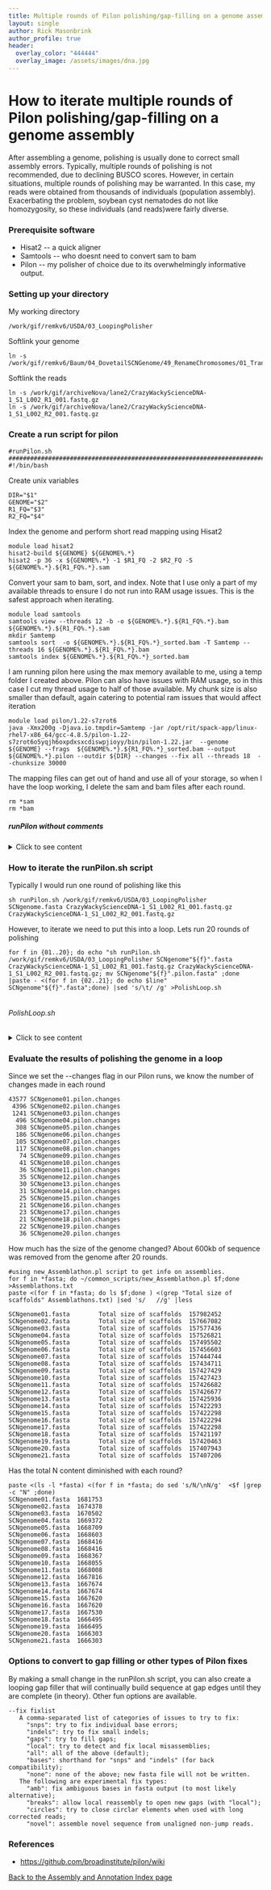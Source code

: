 ```yaml
---
title: Multiple rounds of Pilon polishing/gap-filling on a genome assembly
layout: single
author: Rick Masonbrink
author_profile: true
header:
  overlay_color: "444444"
  overlay_image: /assets/images/dna.jpg
---
```


# How to iterate multiple rounds of Pilon polishing/gap-filling on a genome assembly

After assembling a genome, polishing is usually done to correct small assembly errors. Typically, multiple rounds of polishing is not recommended, due to declining BUSCO scores. However, in certain situations, multiple rounds of polishing may be warranted.  In this case, my reads were obtained from thousands of individuals (population assembly). Exacerbating the problem, soybean cyst nematodes do not like homozygosity, so these individuals (and reads)were fairly diverse.  

### Prerequisite software

* Hisat2 --  a quick aligner
* Samtools -- who doesnt need to convert sam to bam
* Pilon -- my polisher of choice due to its overwhelmingly informative output.  


### Setting up your directory

My working directory
```
/work/gif/remkv6/USDA/03_LoopingPolisher
```
Softlink your genome
```
ln -s /work/gif/remkv6/Baum/04_DovetailSCNGenome/49_RenameChromosomes/01_Transfer2Box/SCNgenome.fasta
```

Softlink the reads
```
ln -s /work/gif/archiveNova/lane2/CrazyWackyScienceDNA-1_S1_L002_R1_001.fastq.gz
ln -s /work/gif/archiveNova/lane2/CrazyWackyScienceDNA-1_S1_L002_R2_001.fastq.gz
```

### Create a run script for pilon
```
#runPilon.sh
###############################################################################
#!/bin/bash
```
Create unix variables
```
DIR="$1"
GENOME="$2"
R1_FQ="$3"
R2_FQ="$4"
```

Index the genome and perform short read mapping using Hisat2
```
module load hisat2
hisat2-build ${GENOME} ${GENOME%.*}
hisat2 -p 36 -x ${GENOME%.*} -1 $R1_FQ -2 $R2_FQ -S ${GENOME%.*}.${R1_FQ%.*}.sam
```
Convert your sam to bam, sort, and index.
Note that I use only a part of my available threads to ensure I do not run into RAM usage issues.  This is the safest approach when iterating.
```
module load samtools
samtools view --threads 12 -b -o ${GENOME%.*}.${R1_FQ%.*}.bam ${GENOME%.*}.${R1_FQ%.*}.sam
mkdir Samtemp
samtools sort  -o ${GENOME%.*}.${R1_FQ%.*}_sorted.bam -T Samtemp --threads 16 ${GENOME%.*}.${R1_FQ%.*}.bam
samtools index ${GENOME%.*}.${R1_FQ%.*}_sorted.bam
```
I am running pilon here using the max memory available to me, using a temp folder I created above. Pilon can also have issues with RAM usage, so in this case I cut my thread usage to half of those available. My chunk size is also smaller than default, again catering to potential ram issues that would affect iteration
```
module load pilon/1.22-s7zrot6
java -Xmx200g -Djava.io.tmpdir=Samtemp -jar /opt/rit/spack-app/linux-rhel7-x86_64/gcc-4.8.5/pilon-1.22-s7zrot6o5yqjh6oxpdxsxcdiswpjioyy/bin/pilon-1.22.jar  --genome ${GENOME} --frags  ${GENOME%.*}.${R1_FQ%.*}_sorted.bam --output ${GENOME%.*}.pilon --outdir ${DIR} --changes --fix all --threads 18  --chunksize 30000
```

The mapping files can get out of hand and use all of your storage, so when I have the loop working, I delete the sam and bam files after each round.
```
rm *sam
rm *bam
```
##### runPilon without comments
<details>
  <summary>Click to see content</summary>
  <pre>
#!/bin/bash
DIR="$1"
GENOME="$2"
R1_FQ="$3"
R2_FQ="$4"
module load hisat2
hisat2-build ${GENOME} ${GENOME%.*}
hisat2 -p 36 -x ${GENOME%.*} -1 $R1_FQ -2 $R2_FQ -S ${GENOME%.*}.${R1_FQ%.*}.sam

module load samtools
samtools view --threads 12 -b -o ${GENOME%.*}.${R1_FQ%.*}.bam ${GENOME%.*}.${R1_FQ%.*}.sam
mkdir Samtemp
samtools sort  -o ${GENOME%.*}.${R1_FQ%.*}_sorted.bam -T Samtemp --threads 16 ${GENOME%.*}.${R1_FQ%.*}.bam
samtools index ${GENOME%.*}.${R1_FQ%.*}_sorted.bam

module load pilon/1.22-s7zrot6
java -Xmx200g -Djava.io.tmpdir=Samtemp -jar /opt/rit/spack-app/linux-rhel7-x86_64/gcc-4.8.5/pilon-1.22-s7zrot6o5yqjh6oxpdxsxcdiswpjioyy/bin/pilon-1.22.jar  --genome ${GENOME} --frags  ${GENOME%.*}.${R1_FQ%.*}_sorted.bam --output ${GENOME%.*}.pilon --outdir ${DIR} --changes --fix all --threads 18  --chunksize 30000

  rm *sam
  rm *bam
  </pre>
  </details>

### How to iterate the runPilon.sh script
Typically I would run one round of polishing like this
```
sh runPilon.sh /work/gif/remkv6/USDA/03_LoopingPolisher SCNgenome.fasta CrazyWackyScienceDNA-1_S1_L002_R1_001.fastq.gz CrazyWackyScienceDNA-1_S1_L002_R2_001.fastq.gz
```

However, to iterate we need to put this into a loop. Lets run 20 rounds of polishing
```
for f in {01..20}; do echo "sh runPilon.sh /work/gif/remkv6/USDA/03_LoopingPolisher SCNgenome"${f}".fasta CrazyWackyScienceDNA-1_S1_L002_R1_001.fastq.gz CrazyWackyScienceDNA-1_S1_L002_R2_001.fastq.gz; mv SCNgenome"${f}".pilon.fasta" ;done |paste - <(for f in {02..21}; do echo $line" SCNgenome"${f}".fasta";done) |sed 's/\t/ /g' >PolishLoop.sh


```

###### PolishLoop.sh
<details>
  <summary>Click to see content</summary>
  <pre>

sh runPilon.sh /work/gif/remkv6/USDA/03_LoopingPolisher SCNgenome01.fasta CrazyWackyScienceDNA-1_S1_L002_R1_001.fastq.gz CrazyWackyScienceDNA-1_S1_L002_R2_001.fastq.gz; mv SCNgenome01.pilon.fasta  SCNgenome02.fasta
sh runPilon.sh /work/gif/remkv6/USDA/03_LoopingPolisher SCNgenome02.fasta CrazyWackyScienceDNA-1_S1_L002_R1_001.fastq.gz CrazyWackyScienceDNA-1_S1_L002_R2_001.fastq.gz; mv SCNgenome02.pilon.fasta  SCNgenome03.fasta
sh runPilon.sh /work/gif/remkv6/USDA/03_LoopingPolisher SCNgenome03.fasta CrazyWackyScienceDNA-1_S1_L002_R1_001.fastq.gz CrazyWackyScienceDNA-1_S1_L002_R2_001.fastq.gz; mv SCNgenome03.pilon.fasta  SCNgenome04.fasta
sh runPilon.sh /work/gif/remkv6/USDA/03_LoopingPolisher SCNgenome04.fasta CrazyWackyScienceDNA-1_S1_L002_R1_001.fastq.gz CrazyWackyScienceDNA-1_S1_L002_R2_001.fastq.gz; mv SCNgenome04.pilon.fasta  SCNgenome05.fasta
sh runPilon.sh /work/gif/remkv6/USDA/03_LoopingPolisher SCNgenome05.fasta CrazyWackyScienceDNA-1_S1_L002_R1_001.fastq.gz CrazyWackyScienceDNA-1_S1_L002_R2_001.fastq.gz; mv SCNgenome05.pilon.fasta  SCNgenome06.fasta
sh runPilon.sh /work/gif/remkv6/USDA/03_LoopingPolisher SCNgenome06.fasta CrazyWackyScienceDNA-1_S1_L002_R1_001.fastq.gz CrazyWackyScienceDNA-1_S1_L002_R2_001.fastq.gz; mv SCNgenome06.pilon.fasta  SCNgenome07.fasta
sh runPilon.sh /work/gif/remkv6/USDA/03_LoopingPolisher SCNgenome07.fasta CrazyWackyScienceDNA-1_S1_L002_R1_001.fastq.gz CrazyWackyScienceDNA-1_S1_L002_R2_001.fastq.gz; mv SCNgenome07.pilon.fasta  SCNgenome08.fasta
sh runPilon.sh /work/gif/remkv6/USDA/03_LoopingPolisher SCNgenome08.fasta CrazyWackyScienceDNA-1_S1_L002_R1_001.fastq.gz CrazyWackyScienceDNA-1_S1_L002_R2_001.fastq.gz; mv SCNgenome08.pilon.fasta  SCNgenome09.fasta
sh runPilon.sh /work/gif/remkv6/USDA/03_LoopingPolisher SCNgenome09.fasta CrazyWackyScienceDNA-1_S1_L002_R1_001.fastq.gz CrazyWackyScienceDNA-1_S1_L002_R2_001.fastq.gz; mv SCNgenome09.pilon.fasta  SCNgenome10.fasta
sh runPilon.sh /work/gif/remkv6/USDA/03_LoopingPolisher SCNgenome10.fasta CrazyWackyScienceDNA-1_S1_L002_R1_001.fastq.gz CrazyWackyScienceDNA-1_S1_L002_R2_001.fastq.gz; mv SCNgenome10.pilon.fasta  SCNgenome11.fasta
sh runPilon.sh /work/gif/remkv6/USDA/03_LoopingPolisher SCNgenome11.fasta CrazyWackyScienceDNA-1_S1_L002_R1_001.fastq.gz CrazyWackyScienceDNA-1_S1_L002_R2_001.fastq.gz; mv SCNgenome11.pilon.fasta  SCNgenome12.fasta
sh runPilon.sh /work/gif/remkv6/USDA/03_LoopingPolisher SCNgenome12.fasta CrazyWackyScienceDNA-1_S1_L002_R1_001.fastq.gz CrazyWackyScienceDNA-1_S1_L002_R2_001.fastq.gz; mv SCNgenome12.pilon.fasta  SCNgenome13.fasta
sh runPilon.sh /work/gif/remkv6/USDA/03_LoopingPolisher SCNgenome13.fasta CrazyWackyScienceDNA-1_S1_L002_R1_001.fastq.gz CrazyWackyScienceDNA-1_S1_L002_R2_001.fastq.gz; mv SCNgenome13.pilon.fasta  SCNgenome14.fasta
sh runPilon.sh /work/gif/remkv6/USDA/03_LoopingPolisher SCNgenome14.fasta CrazyWackyScienceDNA-1_S1_L002_R1_001.fastq.gz CrazyWackyScienceDNA-1_S1_L002_R2_001.fastq.gz; mv SCNgenome14.pilon.fasta  SCNgenome15.fasta
sh runPilon.sh /work/gif/remkv6/USDA/03_LoopingPolisher SCNgenome15.fasta CrazyWackyScienceDNA-1_S1_L002_R1_001.fastq.gz CrazyWackyScienceDNA-1_S1_L002_R2_001.fastq.gz; mv SCNgenome15.pilon.fasta  SCNgenome16.fasta
sh runPilon.sh /work/gif/remkv6/USDA/03_LoopingPolisher SCNgenome16.fasta CrazyWackyScienceDNA-1_S1_L002_R1_001.fastq.gz CrazyWackyScienceDNA-1_S1_L002_R2_001.fastq.gz; mv SCNgenome16.pilon.fasta  SCNgenome17.fasta
sh runPilon.sh /work/gif/remkv6/USDA/03_LoopingPolisher SCNgenome17.fasta CrazyWackyScienceDNA-1_S1_L002_R1_001.fastq.gz CrazyWackyScienceDNA-1_S1_L002_R2_001.fastq.gz; mv SCNgenome17.pilon.fasta  SCNgenome18.fasta
sh runPilon.sh /work/gif/remkv6/USDA/03_LoopingPolisher SCNgenome18.fasta CrazyWackyScienceDNA-1_S1_L002_R1_001.fastq.gz CrazyWackyScienceDNA-1_S1_L002_R2_001.fastq.gz; mv SCNgenome18.pilon.fasta  SCNgenome19.fasta
sh runPilon.sh /work/gif/remkv6/USDA/03_LoopingPolisher SCNgenome19.fasta CrazyWackyScienceDNA-1_S1_L002_R1_001.fastq.gz CrazyWackyScienceDNA-1_S1_L002_R2_001.fastq.gz; mv SCNgenome19.pilon.fasta  SCNgenome20.fasta
sh runPilon.sh /work/gif/remkv6/USDA/03_LoopingPolisher SCNgenome20.fasta CrazyWackyScienceDNA-1_S1_L002_R1_001.fastq.gz CrazyWackyScienceDNA-1_S1_L002_R2_001.fastq.gz; mv SCNgenome20.pilon.fasta  SCNgenome21.fasta

</pre>
</details>

### Evaluate the results of polishing the genome in a loop
Since we set the --changes flag in our Pilon runs, we know the number of changes made in each round
```
43577 SCNgenome01.pilon.changes
 4396 SCNgenome02.pilon.changes
 1241 SCNgenome03.pilon.changes
  496 SCNgenome04.pilon.changes
  308 SCNgenome05.pilon.changes
  186 SCNgenome06.pilon.changes
  105 SCNgenome07.pilon.changes
  117 SCNgenome08.pilon.changes
   74 SCNgenome09.pilon.changes
   41 SCNgenome10.pilon.changes
   36 SCNgenome11.pilon.changes
   35 SCNgenome12.pilon.changes
   30 SCNgenome13.pilon.changes
   31 SCNgenome14.pilon.changes
   25 SCNgenome15.pilon.changes
   21 SCNgenome16.pilon.changes
   23 SCNgenome17.pilon.changes
   21 SCNgenome18.pilon.changes
   22 SCNgenome19.pilon.changes
   36 SCNgenome20.pilon.changes

```
How much has the size of the genome changed?
About 600kb of sequence was removed from the genome after 20 rounds.
```
#using new_Assemblathon.pl script to get info on assemblies.
for f in *fasta; do ~/common_scripts/new_Assemblathon.pl $f;done >Assemblathons.txt
paste <(for f in *fasta; do ls $f;done ) <(grep "Total size of scaffolds" Assemblathons.txt) |sed 's/   //g' |less

SCNgenome01.fasta        Total size of scaffolds  157982452
SCNgenome02.fasta        Total size of scaffolds  157667082
SCNgenome03.fasta        Total size of scaffolds  157577436
SCNgenome04.fasta        Total size of scaffolds  157526821
SCNgenome05.fasta        Total size of scaffolds  157495502
SCNgenome06.fasta        Total size of scaffolds  157456603
SCNgenome07.fasta        Total size of scaffolds  157444744
SCNgenome08.fasta        Total size of scaffolds  157434711
SCNgenome09.fasta        Total size of scaffolds  157427429
SCNgenome10.fasta        Total size of scaffolds  157427423
SCNgenome11.fasta        Total size of scaffolds  157426682
SCNgenome12.fasta        Total size of scaffolds  157426677
SCNgenome13.fasta        Total size of scaffolds  157425936
SCNgenome14.fasta        Total size of scaffolds  157422293
SCNgenome15.fasta        Total size of scaffolds  157422298
SCNgenome16.fasta        Total size of scaffolds  157422294
SCNgenome17.fasta        Total size of scaffolds  157422298
SCNgenome18.fasta        Total size of scaffolds  157421197
SCNgenome19.fasta        Total size of scaffolds  157420463
SCNgenome20.fasta        Total size of scaffolds  157407943
SCNgenome21.fasta        Total size of scaffolds  157407206
```
Has the total N content diminished with each round?
```
paste <(ls -l *fasta) <(for f in *fasta; do sed 's/N/\nN/g'  <$f |grep -c "N" ;done)
SCNgenome01.fasta  1681753
SCNgenome02.fasta  1674378
SCNgenome03.fasta  1670502
SCNgenome04.fasta  1669372
SCNgenome05.fasta  1668709
SCNgenome06.fasta  1668603
SCNgenome07.fasta  1668416
SCNgenome08.fasta  1668416
SCNgenome09.fasta  1668367
SCNgenome10.fasta  1668055
SCNgenome11.fasta  1668008
SCNgenome12.fasta  1667816
SCNgenome13.fasta  1667674
SCNgenome14.fasta  1667674
SCNgenome15.fasta  1667620
SCNgenome16.fasta  1667620
SCNgenome17.fasta  1667530
SCNgenome18.fasta  1666495
SCNgenome19.fasta  1666495
SCNgenome20.fasta  1666303
SCNgenome21.fasta  1666303

```
### Options to convert to gap filling or other types of Pilon fixes
By making a small change in the runPilon.sh script, you can also create a looping gap filler that will continually build sequence at gap edges until they are complete (in theory). Other fun options are available.

```
--fix fixlist
   A comma-separated list of categories of issues to try to fix:
     "snps": try to fix individual base errors;
     "indels": try to fix small indels;
     "gaps": try to fill gaps;
     "local": try to detect and fix local misassemblies;
     "all": all of the above (default);
     "bases": shorthand for "snps" and "indels" (for back compatibility);
     "none": none of the above; new fasta file will not be written.
   The following are experimental fix types:
     "amb": fix ambiguous bases in fasta output (to most likely alternative);
     "breaks": allow local reassembly to open new gaps (with "local");
     "circles": try to close circlar elements when used with long corrected reads;
     "novel": assemble novel sequence from unaligned non-jump reads.
```

### References

* https://github.com/broadinstitute/pilon/wiki


[Back to the Assembly and Annotation Index page](../GenomeAnnotation/annotation_and_assembly_index.md)
